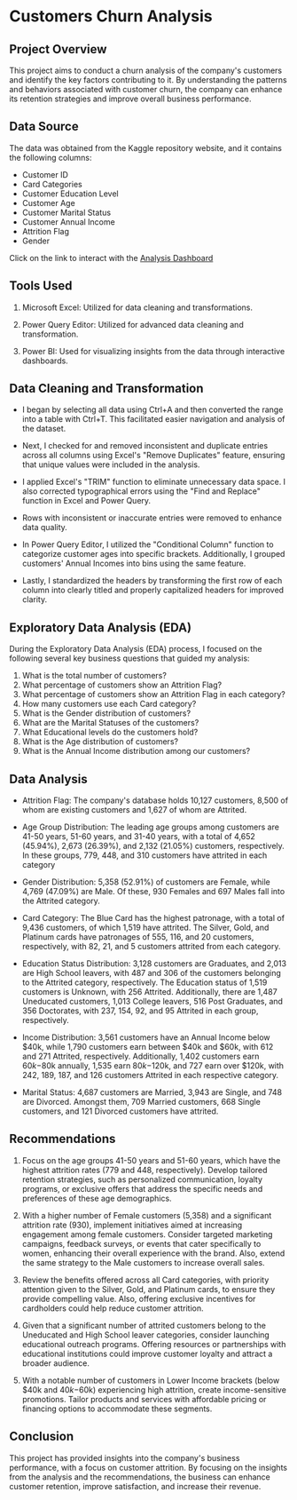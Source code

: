# Customers Churn Analysis

## Project Overview
This project aims to conduct a churn analysis of the company's customers and identify the key factors contributing to it. By understanding the patterns and behaviors associated with customer churn, the company can enhance its retention strategies and improve overall business performance.

## Data Source
The data was obtained from the Kaggle repository website, and it contains the following columns:
- Customer ID
- Card Categories
- Customer Education Level
- Customer Age
- Customer Marital Status
- Customer Annual Income
- Attrition Flag
- Gender

Click on the link to interact with the [Analysis Dashboard](https://app.powerbi.com/groups/me/reports/c80474ed-5907-458c-b0d0-1f2647c17e79/ReportSection9e6310ee895b50850aac?experience=power-bi&clientSideAuth=0)

## Tools Used

1) Microsoft Excel: Utilized for data cleaning and transformations.

2) Power Query Editor: Utilized for advanced data cleaning and transformation.

3) Power BI: Used for visualizing insights from the data through interactive dashboards.

## Data Cleaning and Transformation

- I began by selecting all data using Ctrl+A and then converted the range into a table with Ctrl+T. This facilitated easier navigation and analysis of the dataset.

- Next, I checked for and removed inconsistent and duplicate entries across all columns using Excel's "Remove Duplicates" feature, ensuring that unique values were included in the analysis.

- I applied Excel's "TRIM" function to eliminate unnecessary data space. I also corrected typographical errors using the "Find and Replace" function in Excel and Power Query.

- Rows with inconsistent or inaccurate entries were removed to enhance data quality.

- In Power Query Editor, I utilized the "Conditional Column" function to categorize customer ages into specific brackets. Additionally, I grouped customers' Annual Incomes into bins using the same feature.

- Lastly, I standardized the headers by transforming the first row of each column into clearly titled and properly capitalized headers for improved clarity.

## Exploratory Data Analysis (EDA)
During the Exploratory Data Analysis (EDA) process, I focused on the following several key business questions that guided my analysis:

1) What is the total number of customers?
2) What percentage of customers show an Attrition Flag?
3) What percentage of customers show an Attrition Flag in each category?
4) How many customers use each Card category?
5) What is the Gender distribution of customers?
6) What are the Marital Statuses of the customers?
7) What Educational levels do the customers hold?
8) What is the Age distribution of customers?
9) What is the Annual Income distribution among our customers?

## Data Analysis

- Attrition Flag: The company's database holds 10,127 customers, 8,500 of whom are existing customers and 1,627 of whom are Attrited.

- Age Group Distribution: The leading age groups among customers are 41-50 years, 51-60 years, and 31-40 years, with a total of 4,652 (45.94%), 2,673 (26.39%), and 2,132 (21.05%) customers, respectively. In these groups, 779, 448, and 310 customers have attrited in each category

- Gender Distribution: 5,358 (52.91%) of customers are Female, while 4,769 (47.09%) are Male. Of these, 930 Females and 697 Males fall into the Attrited category.

- Card Category: The Blue Card has the highest patronage, with a total of 9,436 customers, of which 1,519 have attrited. The Silver, Gold, and Platinum cards have patronages of 555, 116, and 20 customers, respectively, with 82, 21, and 5 customers attrited from each category.

- Education Status Distribution: 3,128 customers are Graduates, and 2,013 are High School leavers, with 487 and 306 of the customers belonging to the Attrited category, respectively. The Education status of 1,519 customers is Unknown, with 256 Attrited. Additionally, there are 1,487 Uneducated customers, 1,013 College leavers, 516 Post Graduates, and 356 Doctorates, with 237, 154, 92, and 95 Attrited in each group, respectively.

- Income Distribution: 3,561 customers have an Annual Income below $40k, while 1,790 customers earn between $40k and $60k, with 612 and 271 Attrited, respectively. Additionally, 1,402 customers earn $60k-$80k annually, 1,535 earn $80k-$120k, and 727 earn over $120k, with 242, 189, 187, and 126 customers Attrited in each respective category.

- Marital Status: 4,687 customers are Married, 3,943 are Single, and 748 are Divorced. Amongst them, 709 Married customers, 668 Single customers, and 121 Divorced customers have attrited.

## Recommendations 

1) Focus on the age groups 41-50 years and 51-60 years, which have the highest attrition rates (779 and 448, respectively). Develop tailored retention strategies, such as personalized communication, loyalty programs, or exclusive offers that address the specific needs and preferences of these age demographics.

2) With a higher number of Female customers (5,358) and a significant attrition rate (930), implement initiatives aimed at increasing engagement among female customers. Consider targeted marketing campaigns, feedback surveys, or events that cater specifically to women, enhancing their overall experience with the brand. Also, extend the same strategy to the Male customers to increase overall sales.  

3) Review the benefits offered across all Card categories, with priority attention given to the Silver, Gold, and Platinum cards, to ensure they provide compelling value. Also, offering exclusive incentives for cardholders could help reduce customer attrition.

4) Given that a significant number of attrited customers belong to the Uneducated and High School leaver categories, consider launching educational outreach programs. Offering resources or partnerships with educational institutions could improve customer loyalty and attract a broader audience.

5) With a notable number of customers in Lower Income brackets (below $40k and $40k-$60k) experiencing high attrition, create income-sensitive promotions. Tailor products and services with affordable pricing or financing options to accommodate these segments.

## Conclusion 
This project has provided insights into the company's business performance, with a focus on customer attrition. By focusing on the insights from the analysis and the recommendations, the business can enhance customer retention, improve satisfaction, and increase their revenue.
